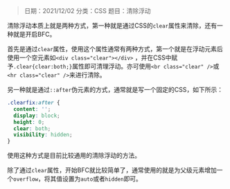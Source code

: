 > 日期：2021/12/02
分类：CSS
题目：清除浮动

清除浮动本质上就是两种方式，第一种就是通过CSS的`clear`属性来清除，还有一种就是开启BFC。

首先是通过`clear`属性，使用这个属性通常有两种方式，第一个就是在浮动元素后使用一个空元素如`<div class="clear"></div>` ，并在CSS中赋予`.clear{clear:both;}`属性即可清理浮动。亦可使用`<br class="clear" />`或`<hr class="clear" />`来进行清除。

另一种就是通过`::after`伪元素的方式，通常就是写一个固定的CSS，如下所示：

```css
.clearfix:after {
  content: '';
  display: block;
  height: 0;
  clear: both;
  visibility: hidden;
}
```

使用这种方式是目前比较通用的清除浮动的方法。

除了通过`clear`属性，开始BFC就比较简单了，通常使用的就是为父级元素增加一个`overflow`，将其值设置为`auto`或者`hidden`即可。

